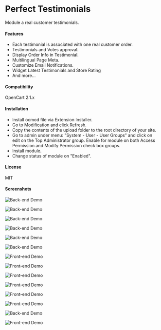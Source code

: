 # Perfect Testimonials

Module a real customer testimonials.

#### Features

* Each testimonial is associated with one real customer order.
* Testimonials and Votes approval.
* Display Order Info in Testimonial.
* Multilingual Page Meta.
* Customize Email Notifications.
* Widget Latest Testimonials and Store Rating
* And more...

#### Compatibility

OpenCart 2.1.x

#### Installation

* Install ocmod file via Extension Installer.
* Go to Modification and click Refresh.
* Copy the contents of the upload folder to the root directory of your site.
* Go to admin under menu: "System - User - User Groups" and click on edit on the Top Administrator group. Enable for module on both Access Permission and Modify Permission check box groups.
* Install module.
* Change status of module on "Enabled".

#### License

MIT

#### Screenshots
![Back-end Demo](https://github.com/p0v1n0m/opencart_perfect_testimonials/blob/master/screenshots/01.jpg)

![Back-end Demo](https://github.com/p0v1n0m/opencart_perfect_testimonials/blob/master/screenshots/02.jpg)

![Back-end Demo](https://github.com/p0v1n0m/opencart_perfect_testimonials/blob/master/screenshots/03.jpg)

![Back-end Demo](https://github.com/p0v1n0m/opencart_perfect_testimonials/blob/master/screenshots/04.jpg)

![Back-end Demo](https://github.com/p0v1n0m/opencart_perfect_testimonials/blob/master/screenshots/05.jpg)

![Back-end Demo](https://github.com/p0v1n0m/opencart_perfect_testimonials/blob/master/screenshots/06.jpg)

![Front-end Demo](https://github.com/p0v1n0m/opencart_perfect_testimonials/blob/master/screenshots/07.jpg)

![Front-end Demo](https://github.com/p0v1n0m/opencart_perfect_testimonials/blob/master/screenshots/08.jpg)

![Front-end Demo](https://github.com/p0v1n0m/opencart_perfect_testimonials/blob/master/screenshots/09.jpg)

![Front-end Demo](https://github.com/p0v1n0m/opencart_perfect_testimonials/blob/master/screenshots/10.jpg)

![Front-end Demo](https://github.com/p0v1n0m/opencart_perfect_testimonials/blob/master/screenshots/11.jpg)

![Front-end Demo](https://github.com/p0v1n0m/opencart_perfect_testimonials/blob/master/screenshots/12.jpg)

![Back-end Demo](https://github.com/p0v1n0m/opencart_perfect_testimonials/blob/master/screenshots/13.jpg)

![Front-end Demo](https://github.com/p0v1n0m/opencart_perfect_testimonials/blob/master/screenshots/14.jpg)
